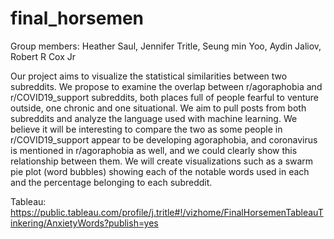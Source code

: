 # final_horsemen
Group members:
Heather Saul,
Jennifer Tritle,
Seung min Yoo,
Aydin Jaliov,
Robert R Cox Jr

Our project aims to visualize the statistical similarities between two subreddits. We propose to examine the overlap between r/agoraphobia and r/COVID19_support subreddits, both places full of people fearful to venture outside, one chronic and one situational. We aim to pull posts from both subreddits and analyze the language used with machine learning. We believe it will be interesting to compare the two as some people in r/COVID19_support appear to be developing agoraphobia, and coronavirus is mentioned in r/agoraphobia as well, and we could clearly show this relationship between them. We will create visualizations such as a swarm pie plot (word bubbles) showing each of the notable words used in each and the percentage belonging to each subreddit.

Tableau: https://public.tableau.com/profile/j.tritle#!/vizhome/FinalHorsemenTableauTinkering/AnxietyWords?publish=yes
